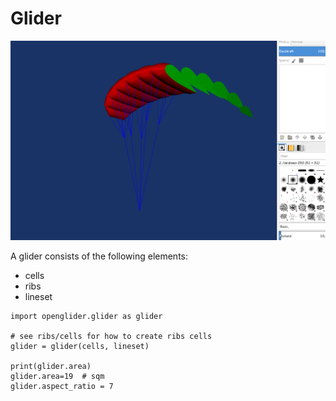 Glider
======

![demokite](glider.png)

A glider consists of the following elements:

* cells
* ribs
* lineset

```
import openglider.glider as glider

# see ribs/cells for how to create ribs cells
glider = glider(cells, lineset)

print(glider.area)
glider.area=19  # sqm
glider.aspect_ratio = 7
```
